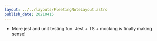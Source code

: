 ```yaml
---
layout: ../../layouts/FleetingNoteLayout.astro
publish_date: 20210415
---
```


- More jest and unit testing fun. Jest + TS + mocking is finally making sense!
